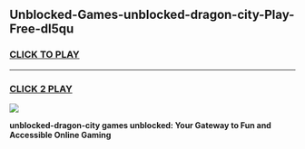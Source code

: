 
## Unblocked-Games-unblocked-dragon-city-Play-Free-dl5qu
<h3>
<a href="https://premium76.site?title=unblocked-dragon-city&ref=23A">CLICK TO PLAY</a></h3>
<hr>

<h3>
<a href="https://premium76.site?title=unblocked-dragon-city&ref=23A">CLICK 2 PLAY</a>
  
</h3>

<a href="https://premium76.site?title=unblocked-dragon-city&ref=23A"><img src="https://clearcache.store/games.png"></a>


**unblocked-dragon-city games unblocked: Your Gateway to Fun and Accessible Online Gaming**
